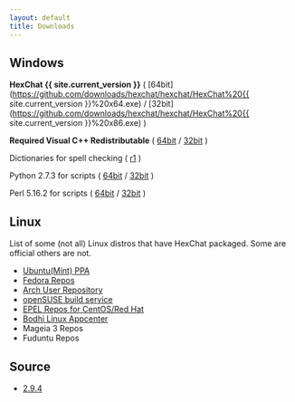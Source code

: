 ```yaml
---
layout: default
title: Downloads
---
```


## Windows
**HexChat {{ site.current_version }}** ( [64bit](https://github.com/downloads/hexchat/hexchat/HexChat%20{{ site.current_version }}%20x64.exe) / [32bit](https://github.com/downloads/hexchat/hexchat/HexChat%20{{ site.current_version }}%20x86.exe) )

**Required Visual C++ Redistributable** ( [64bit](https://www.microsoft.com/en-us/download/details.aspx?id=13523) / [32bit](https://www.microsoft.com/en-us/download/details.aspx?id=8328) )

Dictionaries for spell checking ( [r1](https://github.com/downloads/hexchat/hexchat/HexChat%20Spelling%20Dictionaries%20r1.exe) )

Python 2.7.3 for scripts ( [64bit](http://python.org/ftp/python/2.7.3/python-2.7.3.amd64.msi) / [32bit](http://python.org/ftp/python/2.7.3/python-2.7.3.msi) )

Perl 5.16.2 for scripts ( [64bit](http://strawberryperl.com/download/5.16.2.1/strawberry-perl-5.16.2.1-64bit.msi) / [32bit](http://strawberryperl.com/download/5.16.2.1/strawberry-perl-5.16.2.1-32bit.msi) )

## Linux
List of some (not all) Linux distros that have HexChat packaged. Some are official others are not.
- [Ubuntu(Mint) PPA](https://launchpad.net/~gwendal-lebihan-dev/+archive/hexchat-stable)
- [Fedora Repos](https://apps.fedoraproject.org/packages/hexchat)
- [Arch User Repository](https://aur.archlinux.org/packages/hexchat/)
- [openSUSE build service](http://software.opensuse.org/package/hexchat)
- [EPEL Repos for CentOS/Red Hat](https://apps.fedoraproject.org/packages/hexchat)
- [Bodhi Linux Appcenter](http://appcenter.bodhilinux.com/software/showDesc/HexChat%20-%20IRC)
- Mageia 3 Repos
- Fuduntu Repos

## Source
- [2.9.4](https://github.com/downloads/hexchat/hexchat/hexchat-2.9.4.tar.xz)
